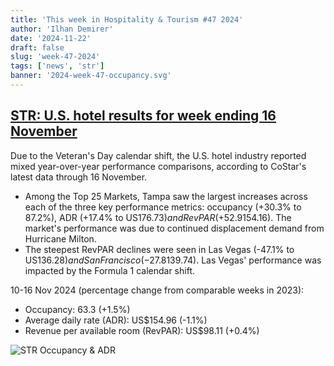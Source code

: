 ```yaml
---
title: 'This week in Hospitality & Tourism #47 2024'
author: 'Ilhan Demirer'
date: '2024-11-22'
draft: false
slug: 'week-47-2024'
tags: ['news', 'str']
banner: '2024-week-47-occupancy.svg'
---
```


## [STR: U.S. hotel results for week ending 16 November](https://str.com/press-release/us-hotel-results-week-ending-16-november)

Due to the Veteran's Day calendar shift, the U.S. hotel industry reported mixed year-over-year performance comparisons, according to CoStar's latest data through 16 November.

- Among the Top 25 Markets, Tampa saw the largest increases across each of the three key performance metrics: occupancy (+30.3% to 87.2%), ADR (+17.4% to US$176.73) and RevPAR (+52.9% to US$154.16). The market's performance was due to continued displacement demand from Hurricane Milton.
- The steepest RevPAR declines were seen in Las Vegas (-47.1% to US$136.28) and San Francisco (-27.8% to US$139.74). Las Vegas' performance was impacted by the Formula 1 calendar shift.

10-16 Nov 2024 (percentage change from comparable weeks in 2023):

- Occupancy: 63.3 (+1.5%)
- Average daily rate (ADR): US$154.96 (-1.1%)
- Revenue per available room (RevPAR): US$98.11 (+0.4%)

![STR Occupancy & ADR](/images/blogimages/2024-week-47-occupancy.svg)
